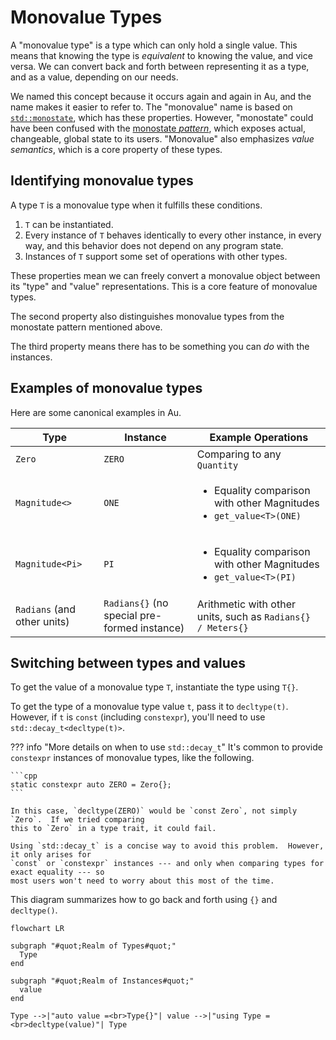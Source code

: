 # Monovalue Types

A "monovalue type" is a type which can only hold a single value.  This means that knowing the type
is _equivalent_ to knowing the value, and vice versa.  We can convert back and forth between
representing it as a type, and as a value, depending on our needs.

We named this concept because it occurs again and again in Au, and the name makes it easier to refer
to.  The "monovalue" name is based on
[`std::monostate`](https://en.cppreference.com/w/cpp/utility/variant/monostate), which has these
properties.  However, "monostate" could have been confused with the [monostate
_pattern_](https://www.simplethread.com/the-monostate-pattern/), which exposes actual, changeable,
global state to its users.  "Monovalue" also emphasizes _value semantics_, which is a core property
of these types.

## Identifying monovalue types

A type `T` is a monovalue type when it fulfills these conditions.

1. `T` can be instantiated.
2. Every instance of `T` behaves identically to every other instance, in every way, and this
   behavior does not depend on any program state.
3. Instances of `T` support some set of operations with other types.

These properties mean we can freely convert a monovalue object between its "type" and "value"
representations.  This is a core feature of monovalue types.

The second property also distinguishes monovalue types from the monostate pattern mentioned above.

The third property means there has to be something you can _do_ with the instances.

## Examples of monovalue types

Here are some canonical examples in Au.

| Type | Instance | Example Operations |
|------|----------|------------|
| `Zero` | `ZERO` | Comparing to any `Quantity` |
| `Magnitude<>` | `ONE` | <ul><li>Equality comparison with other Magnitudes</li><li>`get_value<T>(ONE)`</li></ul> |
| `Magnitude<Pi>` | `PI` | <ul><li>Equality comparison with other Magnitudes</li><li>`get_value<T>(PI)`</li></ul> |
| `Radians` (and other units) | `Radians{}` (no special pre-formed instance) | Arithmetic with other units, such as `Radians{} / Meters{}` |

## Switching between types and values

To get the value of a monovalue type `T`, instantiate the type using `T{}`.

To get the type of a monovalue type value `t`, pass it to `decltype(t)`.  However, if `t` is `const`
(including `constexpr`), you'll need to use `std::decay_t<decltype(t)>`.

??? info "More details on when to use `std::decay_t`"
    It's common to provide `constexpr` instances of monovalue types, like the following.

    ```cpp
    static constexpr auto ZERO = Zero{};
    ```

    In this case, `decltype(ZERO)` would be `const Zero`, not simply `Zero`.  If we tried comparing
    this to `Zero` in a type trait, it could fail.

    Using `std::decay_t` is a concise way to avoid this problem.  However, it only arises for
    `const` or `constexpr` instances --- and only when comparing types for exact equality --- so
    most users won't need to worry about this most of the time.

This diagram summarizes how to go back and forth using `{}` and `decltype()`.

```mermaid
flowchart LR

subgraph "#quot;Realm of Types#quot;"
  Type
end

subgraph "#quot;Realm of Instances#quot;"
  value
end

Type -->|"auto value =<br>Type{}"| value -->|"using Type =<br>decltype(value)"| Type
```

